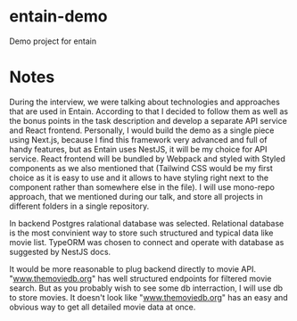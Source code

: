 # entain-demo

Demo project for entain

# Notes

During the interview, we were talking about technologies and approaches that are used in Entain. According to that I decided to follow them as well as the bonus points in the task description and develop a separate API service and React frontend. Personally, I would build the demo as a single piece using Next.js, because I find this framework very advanced and full of handy features, but as Entain uses NestJS, it will be my choice for API service. React frontend will be bundled by Webpack and styled with Styled components as we also mentioned that (Tailwind CSS would be my first choice as it is easy to use and it allows to have styling right next to the component rather than somewhere else in the file).
I will use mono-repo approach, that we mentioned during our talk, and store all projects in different folders in a single repository.

In backend Postgres ralational database was selected. Relational database is the most convinient way to store such structured and typical data like movie list. TypeORM was chosen to connect and operate with database as suggested by NestJS docs.

It would be more reasonable to plug backend directly to movie API. "www.themoviedb.org" has well structured endpoints for filtered movie search. But as you probably wish to see some db interraction, I will use db to store movies. It doesn't look like "www.themoviedb.org" has an easy and obvious way to get all detailed movie data at once.
